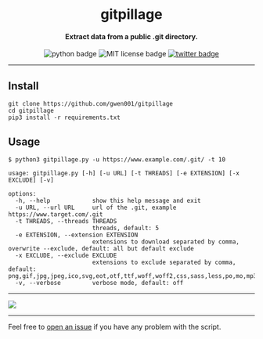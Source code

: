 <h1 align="center">gitpillage</h1>

<h4 align="center">Extract data from a public .git directory.</h4>

<p align="center">
    <img src="https://img.shields.io/badge/python-v3-blue" alt="python badge">
    <img src="https://img.shields.io/badge/license-MIT-green" alt="MIT license badge">
    <a href="https://twitter.com/intent/tweet?text=https%3a%2f%2fgithub.com%2fgwen001%2fgitpillage%2f" target="_blank"><img src="https://img.shields.io/twitter/url?style=social&url=https%3A%2F%2Fgithub.com%2Fgwen001%2Fgitpillage" alt="twitter badge"></a>
</p>

<!-- 
<p align="center">
    <img src="https://img.shields.io/github/stars/gwen001/gitpillage?style=social" alt="github stars badge">
    <img src="https://img.shields.io/github/watchers/gwen001/gitpillage?style=social" alt="github watchers badge">
    <img src="https://img.shields.io/github/forks/gwen001/gitpillage?style=social" alt="github forks badge">
</p> -->

---

## Install

```
git clone https://github.com/gwen001/gitpillage
cd gitpillage
pip3 install -r requirements.txt
```

## Usage

```
$ python3 gitpillage.py -u https://www.example.com/.git/ -t 10
```

```
usage: gitpillage.py [-h] [-u URL] [-t THREADS] [-e EXTENSION] [-x EXCLUDE] [-v]

options:
  -h, --help            show this help message and exit
  -u URL, --url URL     url of the .git, example https://www.target.com/.git
  -t THREADS, --threads THREADS
                        threads, default: 5
  -e EXTENSION, --extension EXTENSION
                        extensions to download separated by comma, overwrite --exclude, default: all but default exclude
  -x EXCLUDE, --exclude EXCLUDE
                        extensions to exclude separated by comma, default: png,gif,jpg,jpeg,ico,svg,eot,otf,ttf,woff,woff2,css,sass,less,po,mo,mp3,mp4,mpeg,avi
  -v, --verbose         verbose mode, default: off
```

---

<img src="https://raw.githubusercontent.com/gwen001/gitpillage/main/preview.png" />

---

Feel free to [open an issue](/../../issues/) if you have any problem with the script.  

